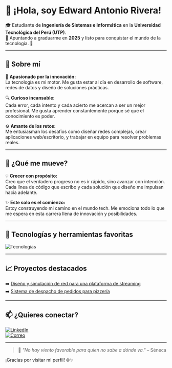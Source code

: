 # 👋 ¡Hola, soy Edward Antonio Rivera!


🎓 Estudiante de **Ingeniería de Sistemas e Informática** en la **Universidad Tecnológica del Perú (UTP)**.  
🎯 Apuntando a graduarme en **2025** y listo para conquistar el mundo de la tecnología. 🚀

---

## 🌟 Sobre mí

🧠 **Apasionado por la innovación:**  
La tecnología es mi motor. Me gusta estar al día en desarrollo de software, redes de datos y diseño de soluciones prácticas.

🔍 **Curioso incansable:**  
Cada error, cada intento y cada acierto me acercan a ser un mejor profesional. Me gusta aprender constantemente porque sé que el conocimiento es poder.

⚙️ **Amante de los retos:**  
Me entusiasman los desafíos como diseñar redes complejas, crear aplicaciones web/escritorio, y trabajar en equipo para resolver problemas reales.

---

## 🚀 ¿Qué me mueve?

💡 **Crecer con propósito:**  
Creo que el verdadero progreso no es ir rápido, sino avanzar con intención. Cada línea de código que escribo y cada solución que diseño me impulsan hacia adelante.

✨ **Este solo es el comienzo:**  
Estoy construyendo mi camino en el mundo tech. Me emociona todo lo que me espera en esta carrera llena de innovación y posibilidades.

---

## 🧰 Tecnologías y herramientas favoritas

![Tecnologías](https://skillicons.dev/icons?i=java,python,html,css,javascript,react,netbeans,github,cisco&theme=light)

---

## 📈 Proyectos destacados

➡️ [Diseño y simulación de red para una plataforma de streaming](https://github.com/tu_usuario/proyecto-streaming)  
➡️ [Sistema de despacho de pedidos para pizzería](https://github.com/tu_usuario/proyecto-pizzeria)

---

## 📫 ¿Quieres conectar?

[![LinkedIn](https://img.shields.io/badge/LinkedIn-Edward%20Rivera-blue?style=for-the-badge&logo=linkedin)](https://www.linkedin.com/in/edward-antonio-rivera/)  
[![Correo](https://img.shields.io/badge/Gmail-edwardantonio227%40gmail.com-red?style=for-the-badge&logo=gmail)](mailto:edwardantonio227@gmail.com)

---

> 🧭 *"No hay viento favorable para quien no sabe a dónde va."* – Séneca

¡Gracias por visitar mi perfil! 🌐✨  
